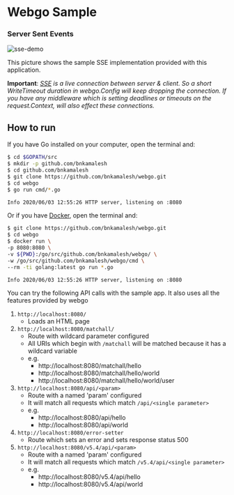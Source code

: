 # Webgo Sample

### Server Sent Events

![sse-demo](https://user-images.githubusercontent.com/1092882/158047065-447eb868-1efd-4a8d-b748-7caee2b3fcfd.png)

This picture shows the sample SSE implementation provided with this application. 

**Important**: *[SSE](https://developer.mozilla.org/en-US/docs/Web/API/Server-sent_events/Using_server-sent_events) 
is a live connection between server & client. So a short WriteTimeout duration in webgo.Config will 
keep dropping the connection. If you have any middleware which is setting deadlines or timeouts on the 
request.Context, will also effect these connections.*
## How to run 

If you have Go installed on your computer, open the terminal and:

```bash
$ cd $GOPATH/src
$ mkdir -p github.com/bnkamalesh
$ cd github.com/bnkamalesh
$ git clone https://github.com/bnkamalesh/webgo.git
$ cd webgo
$ go run cmd/*.go

Info 2020/06/03 12:55:26 HTTP server, listening on :8080
```

Or if you have [Docker](https://www.docker.com/), open the terminal and:

```bash
$ git clone https://github.com/bnkamalesh/webgo.git
$ cd webgo
$ docker run \
-p 8080:8080 \
-v ${PWD}:/go/src/github.com/bnkamalesh/webgo/ \
-w /go/src/github.com/bnkamalesh/webgo/cmd \
--rm -ti golang:latest go run *.go

Info 2020/06/03 12:55:26 HTTP server, listening on :8080
```


You can try the following API calls with the sample app. It also uses all the features provided by webgo

1. `http://localhost:8080/`
	- Loads an HTML page
2. `http://localhost:8080/matchall/`
	- Route with wildcard parameter configured
	- All URIs which begin with `/matchall` will be matched because it has a wildcard variable
	- e.g. 
		- http://localhost:8080/matchall/hello
		- http://localhost:8080/matchall/hello/world
		- http://localhost:8080/matchall/hello/world/user
3. `http://localhost:8080/api/<param>`
	- Route with a named 'param' configured
	- It will match all requests which match `/api/<single parameter>`
	- e.g.
		- http://localhost:8080/api/hello
		- http://localhost:8080/api/world
4. `http://localhost:8080/error-setter`
	- Route which sets an error and sets response status 500
5. `http://localhost:8080/v5.4/api/<param>`
	- Route with a named 'param' configured
	- It will match all requests which match `/v5.4/api/<single parameter>`
	- e.g.
		- http://localhost:8080/v5.4/api/hello
		- http://localhost:8080/v5.4/api/world
